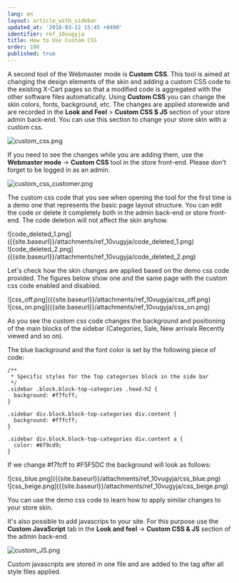 ```yaml
---
lang: en
layout: article_with_sidebar
updated_at: '2018-03-12 15:45 +0400'
identifier: ref_10vugyja
title: How to Use Custom CSS
order: 100
published: true
---
```

A second tool of the Webmaster mode is **Custom CSS**. This tool is aimed at changing the design elements of the skin and adding a custom CSS code to the existing X-Cart pages so that a modified code is aggregated with the other software files automatically. Using **Custom CSS** you can change the skin colors, fonts, background, etc. The changes are applied storewide and are recorded in the **Look and Feel** > **Custom CSS $ JS** section of your store admin back-end. You can use this section to change your store skin with a custom css.

![custom_css.png]({{site.baseurl}}/attachments/ref_10vugyja/custom_css.png)

If you need to see the changes while you are adding them, use the **Webmaster mode** -> **Custom CSS** tool in the store front-end. Please don't forget to be logged in as an admin.

![custom_css_customer.png]({{site.baseurl}}/attachments/ref_10vugyja/custom_css_customer.png)

The custom css code that you see when opening the tool for the first time is a demo one that represents the basic page layout structure. You can edit the code or delete it completely both in the admin back-end or store front-end. The code deletion will not affect the skin anyhow.

<div class="ui stackable two column grid">
  <div class="column" markdown="span">![code_deleted_1.png]({{site.baseurl}}/attachments/ref_10vugyja/code_deleted_1.png)</div>
  <div class="column" markdown="span">![code_deleted_2.png]({{site.baseurl}}/attachments/ref_10vugyja/code_deleted_2.png)</div>
</div>

Let's check how the skin changes are applied based on the demo css code provided. The figures below show one and the same page with the custom css code enabled and disabled.

<div class="ui stackable two column grid">
  <div class="column" markdown="span">![css_off.png]({{site.baseurl}}/attachments/ref_10vugyja/css_off.png)</div>
  <div class="column" markdown="span">![css_on.png]({{site.baseurl}}/attachments/ref_10vugyja/css_on.png)</div>
</div>

As you see the custom css code changes the background and positioning of the main blocks of the sidebar (Categories, Sale, New arrivals Recently viewed and so on). 

The blue background and the font color is set by the following piece of code:

```
/**
 * Specific styles for the Top categories block in the side bar
 */
.sidebar .block.block-top-categories .head-h2 {
  background: #f7fcff;
}

.sidebar div.block.block-top-categories div.content {
  background: #f7fcff;
}

.sidebar div.block.block-top-categories div.content a {
  color: #6f9cd9;
}
```

If we change #f7fcff to #F5F5DC the background will look as follows:

<div class="ui stackable two column grid">
  <div class="column" markdown="span">![css_blue.png]({{site.baseurl}}/attachments/ref_10vugyja/css_blue.png)</div>
  <div class="column" markdown="span">![css_beige.png]({{site.baseurl}}/attachments/ref_10vugyja/css_beige.png)</div>
</div>

You can use the demo css code to learn how to apply similar changes to your store skin. 

It's also possible to add javascrips to your site. For this purpose use the **Custom JavaScript** tab in the **Look and feel** -> **Custom CSS & JS** section of the admin back-end. 

![custom_JS.png]({{site.baseurl}}/attachments/ref_10vugyja/custom_JS.png)

Custom javascripts are stored in one file and are added to the <HEAD> tag after all style files applied.
